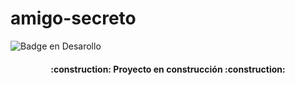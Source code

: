 # amigo-secreto
![Badge en Desarollo](https://img.shields.io/badge/STATUS-EN%20DESAROLLO-green)

<h4 align="center">
:construction: Proyecto en construcción :construction:
</h4>
